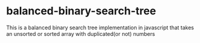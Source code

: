 # balanced-binary-search-tree
This is a balanced binary search tree implementation in javascript that takes an unsorted or sorted array with duplicated(or not) numbers
